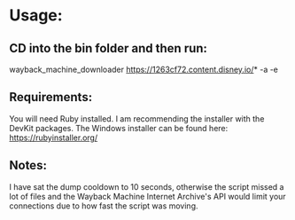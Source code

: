 # Usage:


## CD into the bin folder and then run:

wayback_machine_downloader https://1263cf72.content.disney.io/* -a -e


## Requirements:

You will need Ruby installed. I am recommending the installer with the DevKit packages. The Windows installer can be found here: https://rubyinstaller.org/


## Notes:

I have sat the dump cooldown to 10 seconds, otherwise the script missed a lot of files and the Wayback Machine Internet Archive's API would limit your connections due to how fast the script was moving.
